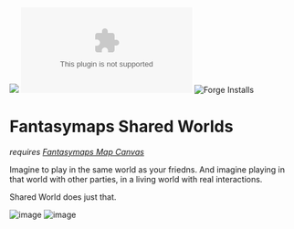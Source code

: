 ![](https://img.shields.io/badge/Foundry-v10-informational)
![Latest Release Download Count](https://img.shields.io/github/downloads/openfantasymap/ofm-shared-world/latest/module.zip)
![Forge Installs](https://img.shields.io/badge/dynamic/json?label=Forge%20Installs&query=package.installs&suffix=%25&url=https%3A%2F%2Fforge-vtt.com%2Fapi%2Fbazaar%2Fpackage%2Fofm-shared-world&colorB=4aa94a)

# Fantasymaps Shared Worlds

_requires [Fantasymaps Map Canvas](https://github.com/openfantasymap/ofm-map-canvas)_

Imagine to play in the same world as your friedns. And imagine playing in that world with other parties, in a living world with real interactions.

Shared World does just that. 


![image](https://user-images.githubusercontent.com/319800/187656240-26635b84-d731-4f94-ad36-34e12c817c03.png)
![image](https://user-images.githubusercontent.com/319800/187656253-5f8ee6e1-f394-4343-aa27-4a78c3576683.png)
